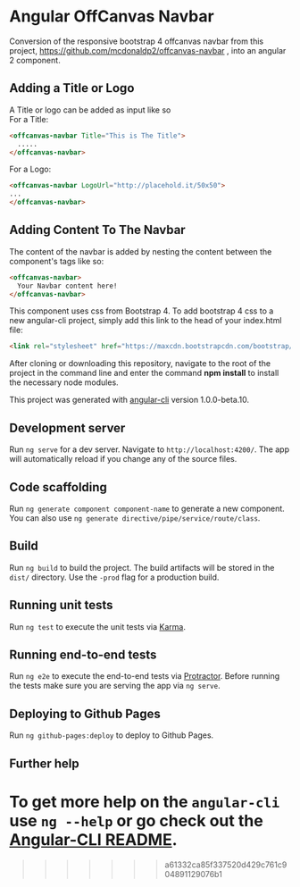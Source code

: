 # Angular OffCanvas Navbar
Conversion of the responsive bootstrap 4 offcanvas navbar from this project, https://github.com/mcdonaldp2/offcanvas-navbar , into an angular 2 component.

## Adding a Title or Logo
A Title or logo can be added as input like so <br />
For a Title:
```html
<offcanvas-navbar Title="This is The Title"> 
  .....
</offcanvas-navbar>
``` 
For a Logo:
```html
<offcanvas-navbar LogoUrl="http://placehold.it/50x50">
...
</offcanvas-navbar>
```
## Adding Content To The Navbar
The content of the navbar is added by nesting the content between the component's tags like so:
```html
<offcanvas-navbar>
  Your Navbar content here!
</offcanvas-navbar>
```

This component uses css from Bootstrap 4. To add bootstrap 4 css to a new angular-cli project, simply add this link to the head of your index.html file:     
```html
<link rel="stylesheet" href="https://maxcdn.bootstrapcdn.com/bootstrap/4.0.0-alpha.3/css/bootstrap.min.css" integrity="sha384-MIwDKRSSImVFAZCVLtU0LMDdON6KVCrZHyVQQj6e8wIEJkW4tvwqXrbMIya1vriY" crossorigin="anonymous">
```

After cloning or downloading this repository, navigate to the root of the project in the command line and enter the command **npm install** to install the necessary node modules.

This project was generated with [angular-cli](https://github.com/angular/angular-cli) version 1.0.0-beta.10.

## Development server
Run `ng serve` for a dev server. Navigate to `http://localhost:4200/`. The app will automatically reload if you change any of the source files.

## Code scaffolding

Run `ng generate component component-name` to generate a new component. You can also use `ng generate directive/pipe/service/route/class`.

## Build

Run `ng build` to build the project. The build artifacts will be stored in the `dist/` directory. Use the `-prod` flag for a production build.

## Running unit tests

Run `ng test` to execute the unit tests via [Karma](https://karma-runner.github.io).

## Running end-to-end tests

Run `ng e2e` to execute the end-to-end tests via [Protractor](http://www.protractortest.org/). 
Before running the tests make sure you are serving the app via `ng serve`.

## Deploying to Github Pages

Run `ng github-pages:deploy` to deploy to Github Pages.

## Further help

To get more help on the `angular-cli` use `ng --help` or go check out the [Angular-CLI README](https://github.com/angular/angular-cli/blob/master/README.md).
=======

>>>>>>> a61332ca85f337520d429c761c904891129076b1
